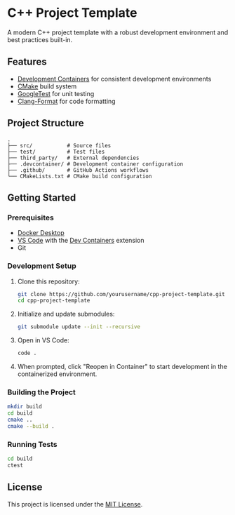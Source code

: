 # C++ Project Template

A modern C++ project template with a robust development environment and best
practices built-in.

## Features

- [Development Containers](https://containers.dev) for consistent development
  environments
- [CMake](https://cmake.org) build system
- [GoogleTest](https://github.com/google/googletest) for unit testing
- [Clang-Format](https://clang.llvm.org/docs/ClangFormat.html) for code
  formatting

## Project Structure

```
.
├── src/           # Source files
├── test/          # Test files
├── third_party/   # External dependencies
├── .devcontainer/ # Development container configuration
├── .github/       # GitHub Actions workflows
└── CMakeLists.txt # CMake build configuration
```

## Getting Started

### Prerequisites

- [Docker Desktop](https://www.docker.com/products/docker-desktop/)
- [VS Code](https://code.visualstudio.com) with the
  [Dev Containers](https://marketplace.visualstudio.com/items?itemName=ms-vscode-remote.remote-containers)
  extension
- Git

### Development Setup

1. Clone this repository:
   ```bash
   git clone https://github.com/yourusername/cpp-project-template.git
   cd cpp-project-template
   ```

2. Initialize and update submodules:
   ```bash
   git submodule update --init --recursive
   ```

3. Open in VS Code:
   ```bash
   code .
   ```

4. When prompted, click "Reopen in Container" to start development in the
   containerized environment.

### Building the Project

```bash
mkdir build
cd build
cmake ..
cmake --build .
```

### Running Tests

```bash
cd build
ctest
```

## License

This project is licensed under the [MIT License](LICENSE).
